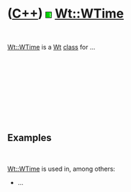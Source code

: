 



 

 

 

 

 

([C++](Cpp.md)) ![Wt](PicWt.png) [Wt::WTime](CppWTime.md)
===========================================================

 

[Wt::WTime](CppWTime.md) is a [Wt](CppWt.md) [class](CppClass.md) for
...

 

 

 

 

 

Examples
--------

 

[Wt::WTime](CppWTime.md) is used in, among others:

-   ...

 

 

 

 

 





 



